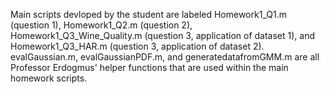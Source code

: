 Main scripts devloped by the student are labeled Homework1_Q1.m (question 1), Homework1_Q2.m (question 2), Homework1_Q3_Wine_Quality.m (question 3, application of dataset 1), and  Homework1_Q3_HAR.m (question 3, application of dataset 2). 
evalGaussian.m, evalGaussianPDF.m, and generatedatafromGMM.m are all Professor Erdogmus' helper functions that are used within the main homework scripts. 
